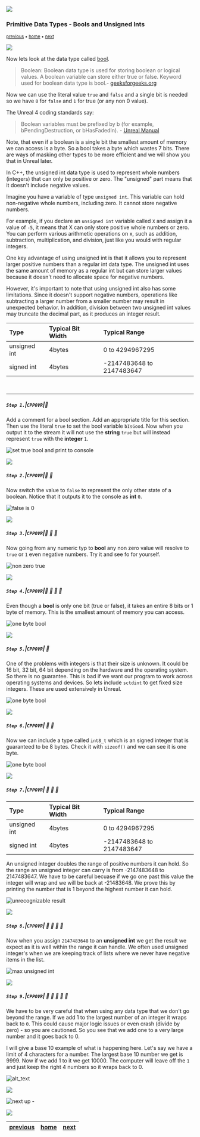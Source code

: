 ![](../images/line3.png)

### Primitive Data Types - Bools and Unsigned Ints

<sub>[previous](../fractions/README.md#user-content-primitive-data-types---fractions) • [home](../README.md#user-content-ue5-cpp-overview) • [next](../init/README.md#user-content-initialization)</sub>

![](../images/line3.png)

Now lets look at the data type called [bool](https://www.geeksforgeeks.org/c-data-types/). 
> Boolean: Boolean data type is used for storing boolean or logical values. A boolean variable can store either true or false. Keyword used for boolean data type is bool.- [geeksforgeeks.org](https://www.geeksforgeeks.org/c-data-types/)

Now we can use the literal value `true` and `false` and a single bit is needed so we have `0` for `false` and `1` for true (or any non 0 value). 

The Unreal 4 coding standards say:
> Boolean variables must be prefixed by b (for example, bPendingDestruction, or bHasFadedIn).  - [Unreal Manual](https://docs.unrealengine.com/en-us/Programming/Development/CodingStandard)

Note, that even if a boolean is a single bit the smallest amount of memory we can access is a byte.  So a bool takes a byte which wastes 7 bits.  There are ways of masking other types to be more efficient and we will show you that in Unreal later.

In C++, the unsigned int data type is used to represent whole numbers (integers) that can only be positive or zero. The "unsigned" part means that it doesn't include negative values.

Imagine you have a variable of type `unsigned int`. This variable can hold non-negative whole numbers, including zero. It cannot store negative numbers.

For example, if you declare an `unsigned int` variable called `X` and assign it a value of `-5`, it means that X can only store positive whole numbers or zero. You can perform various arithmetic operations on x, such as addition, subtraction, multiplication, and division, just like you would with regular integers.

One key advantage of using unsigned int is that it allows you to represent larger positive numbers than a regular int data type. The unsigned int uses the same amount of memory as a regular int but can store larger values because it doesn't need to allocate space for negative numbers.

However, it's important to note that using unsigned int also has some limitations. Since it doesn't support negative numbers, operations like subtracting a larger number from a smaller number may result in unexpected behavior. In addition, division between two unsigned int values may truncate the decimal part, as it produces an integer result.

|Type|Typical Bit Width|Typical Range|
|:----|:----|:----|
|unsigned int|4bytes|0 to 4294967295|
|signed int|4bytes|-2147483648 to 2147483647|

<br>

---

##### `Step 1.`\|`CPPOVR`|:small_blue_diamond:

Add a comment for a bool section.  Add an appropriate title for this section. Then use the literal `true` to set the bool variable `bIsGood`.  Now when you output it to the stream it will not use the **string** `true` but will instead represent `true` with the **integer** `1`.

![set true bool and print to console](images/boolAs1.png)

![](../images/line2.png)

##### `Step 2.`\|`CPPOVR`|:small_blue_diamond: :small_blue_diamond: 

Now switch the value to `false` to represent the only other state of a boolean.  Notice that it outputs it to the console as **int** `0`.

![false is 0](images/falseBool.png)

![](../images/line2.png)

##### `Step 3.`\|`CPPOVR`|:small_blue_diamond: :small_blue_diamond: :small_blue_diamond:

Now going from any numeric typ to **bool** any non zero value will resolve to `true` or `1` even negative numbers.  Try it and see fo for yourself.

![non zero true](images/toBool.png)

![](../images/line2.png)

##### `Step 4.`\|`CPPOVR`|:small_blue_diamond: :small_blue_diamond: :small_blue_diamond: :small_blue_diamond:

Even though a **bool** is only one bit (true or false), it takes an entire 8 bits or 1 byte of memory.  This is the smallest amount of memory you can access.

![one byte bool](images/sizeOfBool.png)

![](../images/line2.png)

##### `Step 5.`\|`CPPOVR`| :small_orange_diamond:

One of the problems with integers is that their size is unknown.  It could be 16 bit, 32 bit, 64 bit depending on the hardware and the operating system.  So there is no guarantee.  This is bad if we want our program to work across operating systems and devices. So lets include `sctdint` to get fixed size integers.  These are used extensively in Unreal.

![one byte bool](images/includeIntLib.png)

![](../images/line2.png)


##### `Step 6.`\|`CPPOVR`| :small_orange_diamond: :small_blue_diamond:

Now we can include a type called `int8_t` which is an signed integer that is guaranteed to be 8 bytes. Check it with `sizeof()` and we can see it is one byte. 

![one byte bool](images/int8.png)

![](../images/line2.png)

##### `Step 7.`\|`CPPOVR`| :small_orange_diamond: :small_blue_diamond: :small_blue_diamond:

|Type|Typical Bit Width|Typical Range|
|:----|:----|:----|
|unsigned int|4bytes|0 to 4294967295|
|signed int|4bytes|-2147483648 to 2147483647|

An unsigned integer doubles the range of positive numbers it can hold. So the range an unsigned integer can carry is from -2147483648 to 2147483647. We have to be careful becuase if we go one past this value the integer will wrap and we will be back at -21483648.  We prove this by printing the number that is 1 beyond the highest number it can hold.

![unrecognizable result](images/unsignedIntRange.png)

![](../images/line2.png)

##### `Step 8.`\|`CPPOVR`| :small_orange_diamond: :small_blue_diamond: :small_blue_diamond: :small_blue_diamond:

Now when you assign `2147483648` to an **unsigned int** we get the result we expect as it is well within the range it can handle. We often used unsigned integer's when we are keeping track of lists where we never have negative items in the list.

![max unsigned int](images/unsignedRange.png)

![](../images/line2.png)

##### `Step 9.`\|`CPPOVR`| :small_orange_diamond: :small_blue_diamond: :small_blue_diamond: :small_blue_diamond: :small_blue_diamond:

We have to be very careful that when using any data type that we don't go beyond the range.  If we add 1 to the largest number of an integer it wraps back to `0`.  This could cause major logic issues or even crash (divide by zero) - so you are cautioned. So you see that we add one to a very large number and it goes back to 0.  

I will give a base 10 example of what is happening here.  Let's say we have a limit of 4 characters for a number.  The largest base 10 number we get is 9999.  Now if we add 1 to it we get 10000.  The computer will leave off the `1` and just keep the right 4 numbers so it wraps back to 0.

![alt_text](images/wrapBeyond.png)


![](../images/line.png)

<!-- <img src="https://via.placeholder.com/1000x100/45D7CA/000000/?text=Next Up - Initialization"> -->

![next up - ](images/banner.png)

![](../images/line.png)

| [previous](../fractions/README.md#user-content-primitive-data-types---fractions)| [home](../README.md#user-content-ue5-cpp-overview) | [next](../init/README.md#user-content-initialization)|
|---|---|---|
